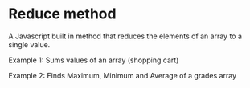 # Reduce method

A Javascript built in method that reduces the elements of an array to a single value.

Example 1: Sums values of an array (shopping cart)

Example 2: Finds Maximum, Minimum and Average of a grades array
